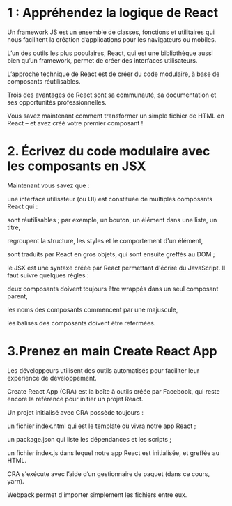 # 1 : Appréhendez la logique de React

Un framework JS est un ensemble de classes, fonctions et utilitaires qui nous facilitent la création d’applications pour les navigateurs ou mobiles.

L’un des outils les plus populaires, React, qui est une bibliothèque aussi bien qu’un framework, permet de créer des interfaces utilisateurs.

L’approche technique de React est de créer du code modulaire, à base de composants réutilisables.

Trois des avantages de React sont sa communauté, sa documentation et ses opportunités professionnelles.

Vous savez maintenant comment transformer un simple fichier de HTML en React – et avez créé votre premier composant !


# 2. Écrivez du code modulaire avec les composants en JSX

Maintenant vous savez que :

une interface utilisateur (ou UI) est constituée de multiples composants React qui :

sont réutilisables ; par exemple, un bouton, un élément dans une liste, un titre,

regroupent la structure, les styles et le comportement d'un élément,

sont traduits par React en gros objets, qui sont ensuite greffés au DOM ;

le JSX est une syntaxe créée par React permettant d'écrire du JavaScript. Il faut suivre quelques règles :

deux composants doivent toujours être wrappés dans un seul composant parent,

les noms des composants commencent par une majuscule,

les balises des composants doivent être refermées.

# 3.Prenez en main Create React App

Les développeurs utilisent des outils automatisés pour faciliter leur expérience de développement.

Create React App (CRA) est la boîte à outils créée par Facebook, qui reste encore la référence pour initier un projet React.

Un projet initialisé avec CRA possède toujours : 

un fichier index.html   qui est le template où vivra notre app React ;

un package.json   qui liste les dépendances et les scripts ;

un fichier index.js   dans lequel notre app React est initialisée, et greffée au HTML.

CRA s'exécute avec l’aide d’un gestionnaire de paquet (dans ce cours, yarn).

Webpack permet d'importer simplement les fichiers entre eux.

